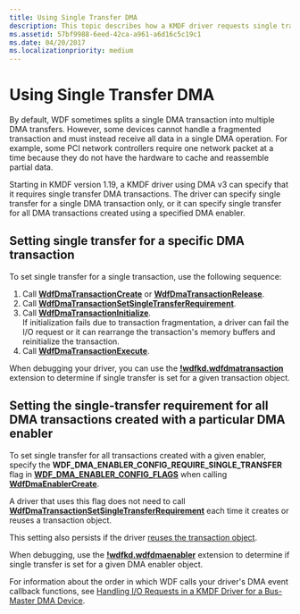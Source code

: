 ```yaml
---
title: Using Single Transfer DMA
description: This topic describes how a KMDF driver requests single transfer DMA.
ms.assetid: 57bf9988-6eed-42ca-a961-a6d16c5c19c1
ms.date: 04/20/2017
ms.localizationpriority: medium
---
```


# Using Single Transfer DMA

By default, WDF sometimes splits a single DMA transaction into multiple DMA transfers. However, some devices cannot handle a fragmented transaction and must instead receive all data in a single DMA operation.  For example, some PCI network controllers require one network packet at a time because they do not have the hardware to cache and reassemble partial data.

Starting in KMDF version 1.19, a KMDF driver using DMA v3 can specify that it requires single transfer DMA transactions.  The driver can specify single transfer for a single DMA transaction only, or it can specify single transfer for all DMA transactions created using a specified DMA enabler.  

## Setting single transfer for a specific DMA transaction

To set single transfer for a single transaction, use the following sequence:

1. Call [**WdfDmaTransactionCreate**](https://docs.microsoft.com/windows-hardware/drivers/ddi/wdfdmatransaction/nf-wdfdmatransaction-wdfdmatransactioncreate) or [**WdfDmaTransactionRelease**](https://docs.microsoft.com/windows-hardware/drivers/ddi/wdfdmatransaction/nf-wdfdmatransaction-wdfdmatransactionrelease).
2. Call [**WdfDmaTransactionSetSingleTransferRequirement**](https://docs.microsoft.com/windows-hardware/drivers/ddi/wdfdmatransaction/nf-wdfdmatransaction-wdfdmatransactionsetsingletransferrequirement).
3. Call [**WdfDmaTransactionInitialize**](https://docs.microsoft.com/windows-hardware/drivers/ddi/wdfdmatransaction/nf-wdfdmatransaction-wdfdmatransactioninitialize).  
    If initialization fails due to transaction fragmentation, a driver can fail the I/O request or it can rearrange the transaction's memory buffers and reinitialize the transaction.
4. Call [**WdfDmaTransactionExecute**](https://docs.microsoft.com/windows-hardware/drivers/ddi/wdfdmatransaction/nf-wdfdmatransaction-wdfdmatransactionexecute).

When debugging your driver, you can use the [**!wdfkd.wdfdmatransaction**](https://docs.microsoft.com/windows-hardware/drivers/debugger/-wdfkd-wdfdmatransaction) extension to determine if single transfer is set for a given transaction object.

## Setting the single-transfer requirement for all DMA transactions created with a particular DMA enabler

To set single transfer for all transactions created with a given enabler, specify the **WDF_DMA_ENABLER_CONFIG_REQUIRE_SINGLE_TRANSFER** flag in [**WDF_DMA_ENABLER_CONFIG_FLAGS**](https://docs.microsoft.com/windows-hardware/drivers/ddi/wdfdmaenabler/ne-wdfdmaenabler-_wdf_dma_enabler_config_flags) when calling [**WdfDmaEnablerCreate**](https://docs.microsoft.com/previous-versions/jj619276(v=technet.10)).  

A driver that uses this flag does not need to call [**WdfDmaTransactionSetSingleTransferRequirement**](https://docs.microsoft.com/windows-hardware/drivers/ddi/wdfdmatransaction/nf-wdfdmatransaction-wdfdmatransactionsetsingletransferrequirement) each time it creates or reuses a transaction object.

This setting also persists if the driver [reuses the transaction object](reusing-dma-transaction-objects.md).

When debugging, use the [**!wdfkd.wdfdmaenabler**](https://docs.microsoft.com/windows-hardware/drivers/debugger/-wdfkd-wdfdmaenabler) extension to determine if single transfer is set for a given DMA enabler object.

For information about the order in which WDF calls your driver's DMA event callback functions, see [Handling I/O Requests in a KMDF Driver for a Bus-Master DMA Device](handling-i-o-requests-in-a-kmdf-driver-for-a-bus-master-dma-device.md).
